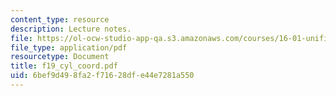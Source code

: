 ```yaml
---
content_type: resource
description: Lecture notes.
file: https://ol-ocw-studio-app-qa.s3.amazonaws.com/courses/16-01-unified-engineering-i-ii-iii-iv-fall-2005-spring-2006/6bef9d498fa2f71628dfe44e7281a550_f19_cyl_coord.pdf
file_type: application/pdf
resourcetype: Document
title: f19_cyl_coord.pdf
uid: 6bef9d49-8fa2-f716-28df-e44e7281a550
---
```

